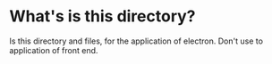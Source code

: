 # What's is this directory?

Is this directory and files, for the application of electron.
Don't use to application of front end.
